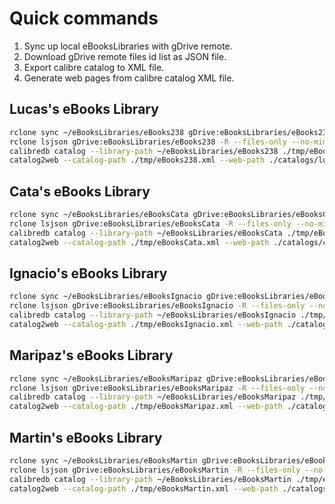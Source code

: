 # Quick commands

1. Sync up local eBooksLibraries with gDrive remote.
2. Download gDrive remote files id list as JSON file.
3. Export calibre catalog to XML file.
4. Generate web pages from calibre catalog XML file.

## Lucas's eBooks Library

```bash
rclone sync ~/eBooksLibraries/eBooks238 gDrive:eBooksLibraries/eBooks238 -v --progress &&
rclone lsjson gDrive:eBooksLibraries/eBooks238 -R --files-only --no-mimetype --no-modtime > ./tmp/eBooks238.json &&
calibredb catalog --library-path ~/eBooksLibraries/eBooks238 ./tmp/eBooks238.xml  --catalog-title "Lukas238's eBooks Library" &&
catalog2web --catalog-path ./tmp/eBooks238.xml --web-path ./catalogs/lukas238 --gdriveids-path ./tmp/eBooks238.json
```

## Cata's eBooks Library

```bash
rclone sync ~/eBooksLibraries/eBooksCata gDrive:eBooksLibraries/eBooksCata -v --progress &&
rclone lsjson gDrive:eBooksLibraries/eBooksCata -R --files-only --no-mimetype --no-modtime > ./tmp/eBooksCata.json &&
calibredb catalog --library-path ~/eBooksLibraries/eBooksCata ./tmp/eBooksCata.xml  --catalog-title "Cata's eBooks Library" &&
catalog2web --catalog-path ./tmp/eBooksCata.xml --web-path ./catalogs/cata --gdriveids-path ./tmp/eBooksCata.json
```

## Ignacio's eBooks Library

```bash
rclone sync ~/eBooksLibraries/eBooksIgnacio gDrive:eBooksLibraries/eBooksIgnacio -v --progress &&
rclone lsjson gDrive:eBooksLibraries/eBooksIgnacio -R --files-only --no-mimetype --no-modtime > ./tmp/eBooksIgnacio.json &&
calibredb catalog --library-path ~/eBooksLibraries/eBooksIgnacio ./tmp/eBooksIgnacio.xml  --catalog-title "Ignacio's eBooks Library" &&
catalog2web --catalog-path ./tmp/eBooksIgnacio.xml --web-path ./catalogs/ignacio --gdriveids-path ./tmp/eBooksIgnacio.json
```

## Maripaz's eBooks Library

```bash
rclone sync ~/eBooksLibraries/eBooksMaripaz gDrive:eBooksLibraries/eBooksMaripaz -v --progress &&
rclone lsjson gDrive:eBooksLibraries/eBooksMaripaz -R --files-only --no-mimetype --no-modtime > ./tmp/eBooksMaripaz.json &&
calibredb catalog --library-path ~/eBooksLibraries/eBooksMaripaz ./tmp/eBooksMaripaz.xml  --catalog-title "Maripaz's eBooks Library" &&
catalog2web --catalog-path ./tmp/eBooksMaripaz.xml --web-path ./catalogs/maripaz --gdriveids-path ./tmp/eBooksMaripaz.json
```

## Martin's eBooks Library

```bash
rclone sync ~/eBooksLibraries/eBooksMartin gDrive:eBooksLibraries/eBooksMartin -v --progress &&
rclone lsjson gDrive:eBooksLibraries/eBooksMartin -R --files-only --no-mimetype --no-modtime > ./tmp/eBooksMartin.json &&
calibredb catalog --library-path ~/eBooksLibraries/eBooksMartin ./tmp/eBooksMartin.xml  --catalog-title "Martin's eBooks Library" &&
catalog2web --catalog-path ./tmp/eBooksMartin.xml --web-path ./catalogs/martin --gdriveids-path ./tmp/eBooksMartin.json
```

